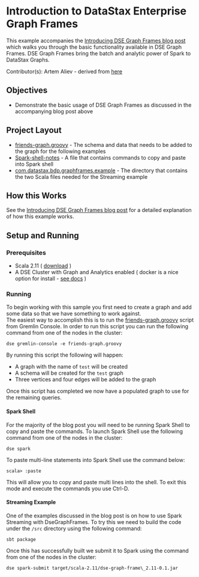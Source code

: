 # Introduction to DataStax Enterprise Graph Frames
This example accompanies the [Introducing DSE Graph Frames blog post](https://www.datastax.com/blog/2017/05/introducing-dse-graph-frames) which walks you through the basic functionality available in DSE Graph Frames. DSE Graph Frames bring the batch and analytic power of Spark to DataStax Graphs.

Contributor(s): Artem Aliev - derived from [here](https://github.com/datastax/graph-examples/tree/master/dse-graph-frame)

## Objectives

* Demonstrate the basic usage of DSE Graph Frames as discussed in the accompanying blog post above
  
## Project Layout

* [friends-graph.groovy](friends-graph.groovy) - The schema and data that needs to be added to the graph for the following examples
* [Spark-shell-notes](Spark-shell-notes.scala) - A file that contains commands to copy and paste into Spark shell
* [com.datastax.bdp.graphframes.example](/src/main/scala/com/datastax/bdp/graphframe/example) - The directory that contains the two Scala files needed for the Streaming example

## How this Works
See the [Introducing DSE Graph Frames blog post](https://www.datastax.com/blog/2017/05/introducing-dse-graph-frames) for a detailed explanation of how this example works.

## Setup and Running

### Prerequisites
* Scala 2.11 ( [download](https://www.scala-lang.org/download/) )
* A DSE Cluster with Graph and Analytics enabled ( docker is a nice option for install - [see docs](https://docs.datastax.com/en/docker/doc/docker/docker67/dockerDSE.html) )

### Running
To begin working with this sample you first need to create a graph and add some data so that we have something to work against.  
The easiest way to accomplish this is to run the [friends-graph.groovy](friends-graph.groovy) script from Gremlin Console.
In order to run this script you can run the following command from one of the nodes in the cluster:

`dse gremlin-console -e friends-graph.groovy`

By running this script the following will happen:

* A graph with the name of `test` will be created
* A schema will be created for the `test` graph
* Three vertices and four edges will be added to the graph

Once this script has completed we now have a populated graph to use for the remaining queries.

#### Spark Shell
For the majority of the blog post you will need to be running Spark Shell to copy and paste the commands.  To
launch Spark Shell use the following command from one of the nodes in the cluster:

`dse spark`

To paste multi-line statements into Spark Shell use the command below:

`scala> :paste`

This will allow you to copy and paste multi lines into the shell.  To exit this mode and execute the commands you use Ctrl-D.

#### Streaming Example
One of the examples discussed in the blog post is on how to use Spark Streaming with DseGraphFrames.  To try this we need
to build the code under the `/src` directory using the following command:

`sbt package`

Once this has successfully built we submit it to Spark using the command from one of the nodes in the cluster:

`dse spark-submit target/scala-2.11/dse-graph-frame\_2.11-0.1.jar`




